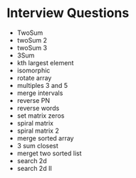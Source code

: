 # Interview Questions

* TwoSum
* twoSum 2
* twoSum 3
* 3Sum
* kth largest element
* isomorphic
* rotate array
* multiples 3 and 5
* merge intervals
* reverse PN
* reverse words
* set matrix zeros
* spiral matrix
* spiral matrix 2
* merge sorted array
* 3 sum closest
* merget two sorted list
* search 2d
* search 2d II